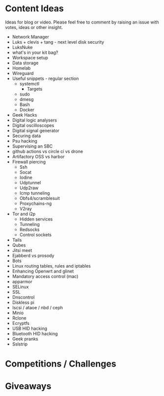 # Content Ideas

Ideas for blog or video. Please feel free to comment by raising an issue with votes, ideas or other insight.


* Network Manager
* Luks + clevis + tang - next level disk security
* LuksNuke
* what's in your kit bag?
* Workspace setup
* Data storage
* Homelab
* Wireguard
* Useful snippets - regular section
  * systemctl
    * Targets
  * sudo
  * dmesg
  * Bash
  * Docker
* Geek Hacks
* Digital logic analysers
* Digital oscilloscopes
* Digital signal generator
* Securing data
* Psu hacking
* Supervising an SBC
* github actions vs circle ci vs drone
* Artifactory OSS vs harbor
* Firewall piercing
  * Ssh
  * Socat
  * Iodine
  * Udptunnel
  * Udp2raw
  * Icmp tunneling
  * Obfs4/scramblesuit
  * Proxychains-ng
  * V2ray
* Tor and i2p
  * Hidden services
  * Tunneling
  * Redsocks
  * Control sockets
* Tails
* Qubes
* Jitsi meet
* Ejabberd vs prosody
* Bots
* Linux routing tables, rules and iptables
* Enhancing Openwrt and glinet
* Mandatory access control (mac)
* apparmor
* SELinux
* SSL
* Dnscontrol
* Diskless pi
* Iscsi / ataoe / nbd / ceph
* Minio
* Rclone
* Ecryptfs
* USB HID hacking
* Bluetooth HID hacking
* Geek pranks
* Sslstrip



# Competitions / Challenges

# Giveaways




 

